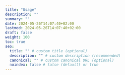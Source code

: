 ```yaml
---
title: "Usage"
description: ""
summary: ""
date: 2024-05-26T14:07:40+02:00
lastmod: 2024-05-26T14:07:40+02:00
draft: false
weight: 100
toc: true
seo:
  title: "" # custom title (optional)
  description: "" # custom description (recommended)
  canonical: "" # custom canonical URL (optional)
  noindex: false # false (default) or true
---
```

